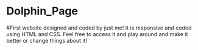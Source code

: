 # Dolphin_Page

#First website designed and coded by just me! It is responsive and coded using HTML and CSS. Feel free to access it and play around and make it better or change things about it!
